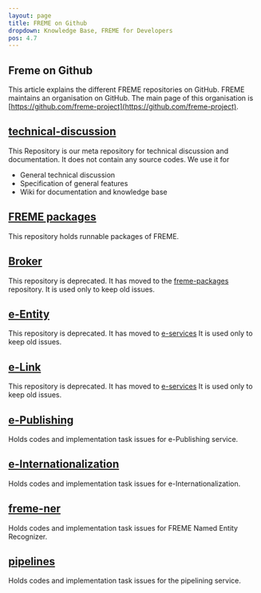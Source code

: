 ```yaml
---
layout: page
title: FREME on Github
dropdown: Knowledge Base, FREME for Developers
pos: 4.7
---
```


**Freme on Github**
------------------

This article explains the different FREME repositories on GitHub. FREME maintains an organisation on GitHub. The main page of this organisation is [https://github.com/freme-project](https://github.com/freme-project).

[technical-discussion](https://github.com/freme-project/technical-discussion)
--------------------
This Repository is our meta repository for technical discussion and documentation. It does not contain any source codes. We use it for

 * General technical discussion
 * Specification of general features
 * Wiki for documentation and knowledge base

[FREME packages](https://github.com/freme-project/freme-packages)
--------------------
This repository holds runnable packages of FREME.

[Broker](https://github.com/freme-project/Broker)
-----------

This repository is deprecated. It has moved to the [freme-packages](https://github.com/freme-project/freme-packages) repository. It is used only to keep old issues.

[e-Entity](https://github.com/freme-project/e-Entity)
---------
This repository is deprecated. It has moved to [e-services](https://github.com/freme-project/e-services) It is used only to keep old issues.
	
[e-Link](https://github.com/freme-project/e-Link)
---------
This repository is deprecated. It has moved to [e-services](https://github.com/freme-project/e-services) It is used only to keep old issues.


[e-Publishing](https://github.com/freme-project/e-Publishing)
------------
Holds codes and implementation task issues for e-Publishing service.

[e-Internationalization](https://github.com/freme-project/e-Internationalization)
------------------------
Holds codes and implementation task issues for e-Internationalization.

[freme-ner](https://github.com/freme-project/freme-ner)
----------
Holds codes and implementation task issues for FREME Named Entity Recognizer.

[pipelines](https://github.com/freme-project/pipelines)
-----------
Holds codes and implementation task issues for the pipelining service.
